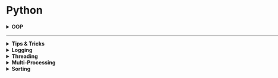 <h1>Python</h1>

<div style='width:1000px;margin:auto'>

<details><summary><b>OOP</b></summary><ul>
<li><a style='color:#333;font-weight:bold' href='OOP.html#Class-Variables:'>Class Variables</a></li>
<li><a style='color:#333;font-weight:bold' href='OOP.html#Class-Methods-and-Static-Methods:'>Class Methods & Static Methods</a></li>
<li><a style='color:#333;font-weight:bold' href='OOP.html#Inheritance:'>Inheritance</a></li>
<li><a style='color:#333;font-weight:bold' href='OOP.html#Multiple-Inhertance:'>Multiple Inheritance</a></li>
<li><a style='color:#333;font-weight:bold' href='OOP.html#Magic/Dunder-Methods:'>Magic/Dunder Methods</a></li>
<li><a style='color:#333;font-weight:bold' href='OOP.html#Property-Decorator:'>@property Decorator</a></li>
<li><a style='color:#333;font-weight:bold' href='OOP.html#Encapsulation:'>Encapsulation</a></li>
<li><a style='color:#333;font-weight:bold' href='OOP.html#Importing-Modules:'>Importing Modules</a></li>
<li><a style='color:#333;font-weight:bold' href='OOP.html#Python-Composition:'>Composition</a></li>
<li><a style='color:#333;font-weight:bold' href='OOP.html#Python-Aggregation:'>Aggregation</a></li>
<li><a style='color:#333;font-weight:bold' href='OOP.html#Abstract-Class:'>Abstract Class</a></li>
</ul></details>

<hr>

<details><summary><b>Tips & Tricks</b></summary><ul>

<details><summary><b>Looping over a range of numbers</b></summary><pre><code>for i in range(6):
    print(i)
</code></pre>
</details></li>

<details><summary><b>Looping over a collection</b></summary><pre><code>colors = ["green", "red", "blue", "black"]

for color in colors:
    print(color)
</code></pre>
</details>

<details><summary><b>Looping Backwards</b></summary><pre><code>colors = ["green", "red", "blue", "black"]

# Ugly
for i in range(len(colors)-1, -1, -1):
    print(colors[i])

# Pythonic
for color in reversed(colors):
    print(color)
</code></pre>
</details>

<details><summary><b>Looping over a collection and indices</b></summary><pre><code>colors = ["green", "red", "blue", "black"]

# Ugly
for i in range(len(colors)):
    print(i, colors[i])

# Pythonic
for i, color in enumerate(colors):
    print(i, color)
</code></pre>
</details>

<details><summary><b>Looping over 2 collections</b></summary><pre><code>colors = ["green", "red", "blue", "black"]
names = ["raymond", "rachel", "matthew"]

# Ugly
n = min(len(names), len(colors))
for i in range(n):
    print(names[i], '--&gt;', colors[i])


# Pythonic
for name, color in zip(names, colors):
    print(name, "--&gt;", color)
</code></pre>
</details>

<details><summary><b>Looping in sorted order</b></summary>
<p><b>NOTE</b><ul>
<li><b>sorted():</b>new_list = sorted(list)</li>
<li><b>sort():</b> list.sort()  ""in-place""</li></p><pre><code>colors = ["green", "red", "blue", "black"]

# Pythonic
# Asceding
for color in sorted(colors):
    print(color)

# Decsending
for color in sorted(colors, reverse=True):
    print(color)
</code></pre>
</details>

<details><summary><b>Custom Sort Order</b></summary><pre><code>colors = ["green", "red", "blue", "black"]

# Pythonic
print(sorted(colors, key=len))
</code></pre>
</details>

<details><summary><b>Distinguishing multiple exit points in loops</b>[for-else]</summary><pre><code>colors = ["green", "red", "blue", "black"]

# Ugly
def find(seq, target):
     found = False
     for i, value in enumerate(seq):
             if value == trgt:
                     found = True
                     break
     if not found:
             return -1
     return i

# Pythonic
def find(seq, target):
    for i, value in enumerate(seq):
        if value == trgt:
            break

    else:
        return -1
    return i
</code></pre>
</details><br>

<details><summary><b>Looping Over dictionary Keys</b></summary><pre><code>d = {'mathew': 'blue', 'rachel': 'green', 'raymond': 'red'}

#Ugly
for k in d:
     print(k)

# Pythonic
for k in d.keys():
     print(k)

# Another Pythonic one
d = {k: d[k] for k in d}
</code></pre>
</details>

<details><summary><b>Looping Over dictionary Keys nad Values</b></summary><pre><code>d = {'mathew': 'blue', 'rachel': 'green', 'raymond': 'red'}

#Ugly
for k in d:
     print(k, "--&gt;", d[k])

# Pythonic
for k, v in d.items():
     print(k, v)
</code></pre>
</details>

<details><summary><b>Construct a dictionary from pairs</b></summary><pre><code>names = ['raymond', 'rachel', 'meatthew']
colors = ['red', 'blue', 'black']

d = dict(zip(names, colors))
</code></pre>
</details>

<details><summary><b>Counting with dictionaries</b></summary><pre><code>colors = ['red', 'red', 'green', 'blue', 'blue', 'green', 'red', 'blue']

# Basic
d = {}
for color in colors:
    if color not in d:
        d[color] = 0
    d[color] += 1

# Intermediate
d = {}
for color in colors:
    d[color] = d.get(color, 0) + 1

# Pythonic
from collections import defaultdict

d = deafultdict(int)
for color in colors:
    d[color] += 1
</code></pre>
</details>

<details><summary><b>Grouping with dictionaries</b></summary><pre><code>names = ['mosaab', 'cool', 'hany', 'shady', 'muhamed', 'raymond']

# Basic
d = {}
for name in names:
    key = len(name)
    if key not in d:
        d[key] = []
    d[key].append(name)

# Intermediate
d = {}
for name in names:
    key = len(name)
    d.setdefault(key, []).append(name)

# Pythonic
from collections import defaultdict

d = defaultdict(list)
for name in names:
    key = len(name)
    d[key].append(name)
</code></pre>
</details>

<details><summary><b>Linking dictionaries</b></summary><pre><code>d1 = {'mosaab': 'blue', 'hany': 'black', 'sally': 'purple'}
d2 = {'shaker': 'yellow', 'hoda': 'brown'}

# Basic
totalDict = dict()
totalDict.update(d1)
totalDict.update(d2)

# Pythonic
totalDict = ChainMap(d1, d2)
</code></pre>
</details><br>


<details><summary><b>Improving Clarity</b></summary><pre><code># 1. Clarify function calls with keyword arguments. (It might slow you some milliseconds, but it's worth it).
# Ugly
twitter_search('@obama', False, 20, True)

# Pythonic 
twitter_search('@obama', retweets=False, numtweets=20, popular=True)
</code></pre>
</details>

<details><summary><b>Name Tuple</b></summary><pre><code># 2. Clarify multiple return values with named tuples.
# Ugly
doctest.testmode()
# (0, 4)

# Pythonic
from collections import namedtuple

Point = namedtuple('Point', ['x', 'y'], verbose=True)
p = Point(x=10, y=20)
p
# Point(x=10, y=20)
print(p.x, p.y)
# 10 20
</code></pre>
</details>

<details><summary><b>Unpacking Sequences</b></summary><pre><code>p = 'Raymond', 'Hettinger', 0x30, 'python@example.com'

# Ugly
fname = p[0]
lname = p[1]
age = p[2]
email = p[3]

# Pythonic
fname, lname, age, email = p
</code></pre>
</details>
<details><summary><b>Updating Sequences</b>[deque]</summary><pre><code>names = ['raymond', 'rachel', 'matthew', 'roger', 'betty']

# Ugly
del names[0]
names.pop(0)
names.insert(0, 'mark')

# Pythonic
from collections import deque

names = deque(['raymond', 'rachel', 'matthew', 'roger', 'betty', 'melissa', 'judith', 'charlie'])

# Much faster
de names[0]
names.popleft()
names.appendleft('mark')
</code></pre>
</details>
</ul></details>

<details><summary><b>Logging</b></summary><ul>
<details><summary><b>Important Notes</b></summary><ul>
<li>Default Basic Logging level is <b>Warning</b></li>
<li><b>DEBUG</b>: Detailed information, typically of interest only when diagnosing problems.</li>
<li><b>INFO</b>: Confirmation that things are working as expected.</li>
<li><b>WARNING</b>: An indication that something unexpected happened, or indicative of some problem in the near future (e.g. ‘disk space low’). The software is still working as expected.</li>
<li><b>ERROR</b>: Due to a more serious problem, the software has not been able to perform some function.</li>
<li><b>CRITICAL</b>: A serious error, indicating that the program itself may be unable to continue running.</li>
</ul></details>


<details><summary><b>Print Logging</b> by its level</summary>
<pre><code>import logging

num_1 = 20
num_2 = 10

# Print: Display console output for ordinary usage of a command line script or program
print()

# Info &amp; Debug: Report events that occur during normal operation of a program (e.g. for status monitoring or fault investigation)
logging.info('Add: {} + {} = {}'.format(num_1, num_2, add_result))
logging.debug('Sub: {} - {} = {}'.format(num_1, num_2, sub_result))
# output: DEBUG:root:{your message}

# warning/warn: Issue a warning regarding a particular runtime event
# logging.warning() if there is nothing the client application can do about the situation, but the event should still be noted
logging.warning('Mul: {} * {} = {}'.format(num_1, num_2, mul_result))

# warnings.warn() in library code if the issue is avoidable and the client application should be modified to eliminate the warning
logging.warn('Mul: {} * {} = {}'.format(num_1, num_2, mul_result))

# Report suppression of an error without raising an exception (e.g. error handler in a long-running server process)
logging.error('Div: {} / {} = {}'.format(num_1, num_2, div_result))
logging.exception('Div: {} / {} = {}'.format(num_1, num_2, div_result))
logging.critical('Div: {} / {} = {}'.format(num_1, num_2, div_result))
</code></pre>
</details>

<details><summary><b>Set Basic Level/FORMATTER/File</b></summary>
<a href="https://docs.python.org/3/library/logging.html#logrecord-attributes">Check different formatters</a>
<pre><code>import logging
# Working with the root logger.
logging.basicConfig(filename='test.log', level=logging.DEBUG,
                    format='%(asctime)s:%(levelname)s:%(message)s')
                    
# if file exists, it will append the new logs.
# If file is defined, nothing will be printed, everything will be in the file.
</code></pre>
</details>
<details><summary><b>Set Specifi Logger</b></summary>
<pre><code>import logging

logger = logging.getLogger(__name__)
logger.setLevel(logging.DEBUG)

formatter = logging.Formatter('%(asctime)s:%(name)s:%(message)s')

file_handler = logging.FileHandler('sample.log')
file_handler.setLevel(logging.ERROR)
file_handler.setFormatter(formatter)

stream_handler = logging.StreamHandler()
stream_handler.setFormatter(formatter)

logger.addHandler(file_handler)
logger.addHandler(stream_handler)
</pre></code>
</details>

</ul></details>

<details><summary><b>Threading</b></summary>
Threading is related to I/O bound, like downloading images from the internet, reading/writing files.
<h4>Old way</h4>
<pre><code>import threading, time

start = time.perf_counter()

def do_something(sec):
    print(f"sleeping for {sec} sec")
    time.sleep(sec)
    return "done sleeping"

 threads = []
 for _ in range(10):
     t = threading.Thread(target=do_something, args=[1.5])
     t.start()
     threads.append(t)

 for thread in threads:
     thread.join()


finish = time.perf_counter()

print(f"Finished in {round(finish-start, 2)} seconds.")
</pre></code>

<h4>Better way</h4>
<pre><code>import concurrent.futures
import time

start = time.perf_counter()


def do_something(seconds):
    print(f'Sleeping {seconds} second(s)...')
    time.sleep(seconds)
    return f'Done Sleeping...{seconds}'


with concurrent.futures.ThreadPoolExecutor() as executor:
    secs = [5, 4, 3, 2, 1]
    results = executor.map(do_something, secs)

     for result in results:
         print(result)

finish = time.perf_counter()

print(f'Finished in {round(finish-start, 2)} second(s)')
</pre></code>
</details>

<details><summary><b>Multi-Processing</b></summary>
Multi-Processing is related to CPU bound, like using only one CPU to the computation and not using the other CPUs.
<h4>Old way</h4>
<pre><code>import multiprocess, time

start = time.perf_counter()

def do_something(sec):
    print(f"sleeping for {sec} sec")
    time.sleep(sec)
    return "done sleeping"

 threads = []
 for _ in range(10):
     t = multiprocess.Process(target=do_something, args=[1.5])
     t.start()
     threads.append(t)

 for thread in threads:
     thread.join()


finish = time.perf_counter()

print(f"Finished in {round(finish-start, 2)} seconds.")
</pre></code>

<h4>Better way</h4>
<pre><code>import concurrent.futures
import time

start = time.perf_counter()


def do_something(seconds):
    print(f'Sleeping {seconds} second(s)...')
    time.sleep(seconds)
    return f'Done Sleeping...{seconds}'


with concurrent.futures.ProcessPoolExecutor() as executor:
    secs = [5, 4, 3, 2, 1]
    results = executor.map(do_something, secs)

     for result in results:
         print(result)

finish = time.perf_counter()

print(f'Finished in {round(finish-start, 2)} second(s)')
</pre></code>
</details>

<details><summary><b>Sorting</b></summary>
<details><summary><b>Custom Comparator (sorting)</b></summary>
You have to check at least a.score versus b.score, and in the case of a tie, a.name versus b.name.<br> For an ascending sort, return -1, 0, 1 for a < b, a = b and a > b. <br>For descending, return 1, 0, -1 for a < b, a = b and a > b.
<pre><code>from functools import cmp_to_key
class Player:
    def __init__(self, name, score):
        self.name  = name
        self.score = score
        
    def __repr__(self):
        return f"Player(name={self.name}, score={self.score})"
    # Sort descendingly by score, if equal sort by name
    def comparator(a, b):
        if a.score == b.score:
            if a.name > b.name:
                return 1
            elif a.name < b.name:
                return -1
            else:
                return 0
        else:
            return b.score - a.score

n = int(input())
data = []
for i in range(n):
    name, score = input().split()
    score = int(score)
    player = Player(name, score)
    data.append(player)
    
data = sorted(data, key=cmp_to_key(Player.comparator))
for i in data:
    print(i.name, i.score)
</code></pre>
</details>
</details>

</ul></details>
</div>
